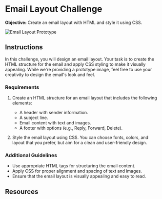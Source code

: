 # Email Layout Challenge
**Objective:** Create an email layout with HTML and style it using CSS.

![Email Layout Prototype](prototype.png)

## Instructions
In this challenge, you will design an email layout. Your task is to create the HTML structure for the email and apply CSS styling to make it visually appealing. While we're providing a prototype image, feel free to use your creativity to design the email's look and feel.

### Requirements
1. Create an HTML structure for an email layout that includes the following elements:
   - A header with sender information.
   - A subject line.
   - Email content with text and images.
   - A footer with options (e.g., Reply, Forward, Delete).

2. Style the email layout using CSS. You can choose fonts, colors, and layout that you prefer, but aim for a clean and user-friendly design.

### Additional Guidelines
- Use appropriate HTML tags for structuring the email content.
- Apply CSS for proper alignment and spacing of text and images.
- Ensure that the email layout is visually appealing and easy to read.

## Resources
